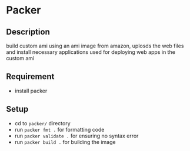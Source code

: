# Packer

## Description
build custom ami using an ami image from amazon, uplosds the web files and install necessary applications used for deploying web apps in the custom ami

## Requirement
- install packer

## Setup
- cd to `packer/` directory
- run `packer fmt .` for formatting code
- run `packer validate .` for ensuring no syntax error
- run `packer build .` for building the image